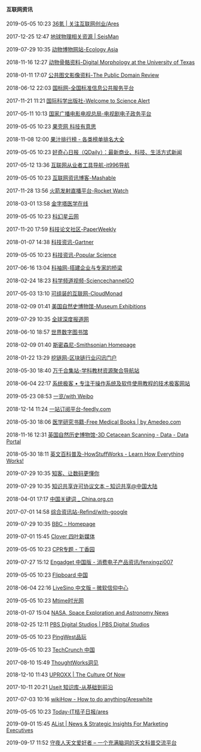 ####  互联网资讯

2019-05-05 10:23 [36氪 | 关注互联网创业/Ares](https://www.36kr.com/)

2017-12-25 12:47 [地球物理相关资源 | SeisMan](https://seisman.info/)

2019-07-29 10:35 [动物博物网站-Ecology Asia](http://www.ecologyasia.com/index.htm)

2018-11-16 12:27 [动物骨骼资料-Digital Morphology at the University of Texas](http://www.digimorph.org/index.phtml)

2018-01-11 17:07 [公共图文影像资料-The Public Domain Review](https://publicdomainreview.org/)

2018-06-12 22:03 [国标网-全国标准信息公共服务平台](http://www.std.gov.cn/)

2017-11-21 11:21 [国际科学出版社-Welcome to Science Alert](https://scialert.net/)

2017-05-11 10:13 [国家广播电影电视总局-电视剧电子政务平台](http://dsj.sarft.gov.cn/index.shanty)

2019-05-05 10:23 [果壳网 科技有意思](https://www.guokr.com/)

2018-11-08 12:00 [果汁排行榜 - 各类榜单排名大全](http://guozhivip.com/rank/index.html)

2019-05-05 10:23 [好奇心日报（QDaily）：最新商业、科技、生活方式新闻](http://qdaily.com/)

2017-05-12 13:36 [互联网从业者工具导航-it996导航](http://www.it996.net/)

2019-05-05 10:23 [互联网资讯博客-Mashable](http://mashable.com/)

2017-11-28 13:56 [火箭发射直播平台-Rocket Watch](https://rocket.watch/)

2018-03-01 13:58 [金字塔医学在线](http://www.jztyx.com/)

2019-05-05 10:23 [科幻星云网](http://www.wcsfa.com/)

2017-11-20 17:59 [科技论文社区-PaperWeekly](http://www.paperweekly.site/)

2018-01-07 14:38 [科技资讯-Gartner](https://www.gartner.com/en)

2019-05-05 10:23 [科技资讯-Popular Science](http://www.popsci.com/)

2017-06-16 13:04 [科袖网-搭建企业与专家的桥梁](http://www.ekexiu.com/)

2018-02-24 18:23 [科学频道视频-SciencechannelGO](https://www.sciencechannel.com/tv-shows/what-on-earth/)

2017-05-03 13:10 [可组装的互联网-CloudMonad](https://cloudmonad.com/)

2018-02-09 01:41 [美国自然史博物馆-Museum Exhibitions](https://www.amnh.org/exhibitions)

2019-07-29 10:35 [全球深度报道网](http://cn.gijn.org/)

2018-06-10 18:57 [世界数字图书馆](https://www.wdl.org/zh/)

2018-02-09 01:40 [斯密森尼-Smithsonian Homepage](https://www.si.edu/)

2018-01-22 13:29 [挖链网-区块链行业闪讯门户](https://www.walian.cn/#/)

2018-05-30 18:40 [万千合集站-学科教材资源聚合导航站](http://www.hejizhan.com/html/search)

2018-06-04 22:17 [系统极客 • 专注于操作系统及软件使用教程的技术极客网站](https://www.sysgeek.cn/)

2019-05-23 08:53 [一览/with Weibo](http://www.yilan.io/home/)

2018-12-14 11:24 [一站订阅平台-feedly.com](https://feedly.com/i/discover)

2018-05-30 18:06 [医学研究书籍-Free Medical Books | by Amedeo.com](http://freebooks4doctors.com/)

2018-11-16 12:31 [英国自然历史博物馆-3D Cetacean Scanning - Data - Data Portal](https://data.nhm.ac.uk/dataset/7cdac541-437d-4837-a767-dd1485cd65cc)

2018-05-30 18:11 [英文百科普及-HowStuffWorks - Learn How Everything Works!](https://www.howstuffworks.com/)

2019-07-29 10:35 [知客、让数码更懂你](https://www.zaeke.com/)

2019-07-29 10:35 [知识共享许可协议文本 – 知识共享@中国大陆](http://creativecommons.net.cn/licenses/meet-the-licenses/)

2018-04-01 17:17 [中国关键词 _ China.org.cn](http://keywords.china.org.cn/index.htm)

2017-07-01 14:58 [综合资讯站-Refind/with-google](https://refind.com/)

2019-07-29 10:35 [BBC - Homepage](http://www.bbc.com/)

2019-07-01 15:45 [Clover 四叶新媒体](http://clover.ly/)

2019-05-05 10:23 [CPR专题 - 丁香园](http://www.dxy.cn/)

2019-07-27 15:12 [Engadget 中国版 - 消费电子产品资讯/fenxingzi007](https://cn.engadget.com/)

2019-05-05 10:23 [Flipboard 中国](http://www.flipboard.cn/app#)

2018-06-04 22:16 [LiveSino 中文版 – 微软信仰中心](https://livesino.net/)

2019-05-05 10:23 [Mtime时光网](http://www.mtime.com/)

2018-01-07 15:04 [NASA, Space Exploration and Astronomy News](https://www.space.com/)

2018-02-25 12:11 [PBS Digital Studios | PBS Digital Studios](https://www.pbs.org/)

2019-05-05 10:23 [PingWest品玩](http://www.pingwest.com/)

2019-05-05 10:23 [TechCrunch 中国](http://techcrunch.cn/)

2017-08-10 15:49 [ThoughtWorks洞见](https://insights.thoughtworks.cn/)

2018-12-10 11:43 [UPROXX | The Culture Of Now](https://uproxx.com/)

2017-10-11 20:21 [Useit 知识库-从基础到前沿](http://www.useit.com.cn/)

2017-07-03 10:16 [wikiHow - How to do anything/Areswhite](http://www.wikihow.com/Main-Page)

2019-05-05 10:23 [Today-IT桔子日报/ares](http://itjuzi.com/)

2019-09-01 15:45 [AList | News &amp; Strategic Insights For Marketing Executives](https://www.alistdaily.com/)

2019-09-17 11:52 [守夜人天文爱好者 – 一个充满脑洞的天文科普交流平台](https://www.dprenvip.com/)



